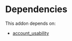 # Dependencies

This addon depends on:

- [account_usability](https://github.com/bringout/oca-financial)

